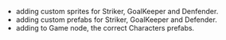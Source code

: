 + adding custom sprites for Striker, GoalKeeper and Denfender.
+ adding custom prefabs for Striker, GoalKeeper and Defender.
+ adding to Game node, the correct Characters prefabs.